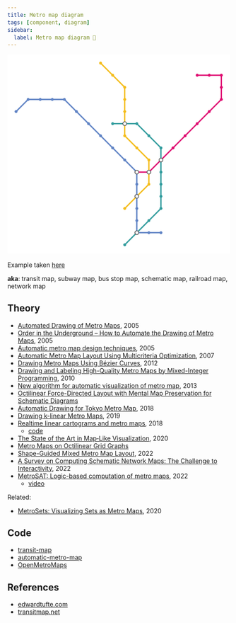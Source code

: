 ```yaml
---
title: Metro map diagram
tags: [component, diagram]
sidebar:
  label: Metro map diagram 🚷
---
```


![Lisboa subway map](./metro-map-diagram/lisboa.output.svg)

Example taken [here](https://github.com/juliuste/transit-map/)

**aka**: transit map, subway map, bus stop map, schematic map, railroad map, network map

## Theory

- [Automated Drawing of Metro Maps](https://i11www.iti.kit.edu/extra/publications/n-admm-05da.pdf), 2005
- [Order in the Underground – How to Automate the Drawing of Metro Maps](https://www1.pub.informatik.uni-wuerzburg.de/pub/wolff/slides/nw-mipdh-06-slides.pdf), 2005
- [Automatic metro map design techniques](https://icaci.org/files/documents/ICC_proceedings/ICC2005/htm/pdf/oral/TEMA3/Session%205/JONATHAN%20M.%20STOTT.pdf), 2005
- [Automatic Metro Map Layout Using Multicriteria Optimization](https://core.ac.uk/download/pdf/10635852.pdf), 2007
- [Drawing Metro Maps Using Bézier Curves](https://link.springer.com/chapter/10.1007/978-3-642-36763-2_41), 2012
- [Drawing and Labeling High-Quality Metro Maps by Mixed-Integer Programming](https://www1.pub.informatik.uni-wuerzburg.de/pub/wolff/pub/nw-dlhqm-10.pdf), 2010
- [New algorithm for automatic visualization of metro map](https://ijcsi.org/papers/IJCSI-10-4-2-225-229.pdf), 2013
- [Octilinear Force-Directed Layout with Mental Map Preservation for Schematic Diagrams](https://core.ac.uk/download/pdf/20523942.pdf)
- [Automatic Drawing for Tokyo Metro Map](https://conference.imp.fu-berlin.de/eurocg18/download/paper_62.pdf), 2018
- [Drawing k-linear Metro Maps](https://www.ac.tuwien.ac.at/files/pub/smw19-paper-6.pdf), 2019
- [Realtime linear cartograms and metro maps](https://github.com/tcvdijk/papers/blob/master/conference/sigspatial18_realtime_linear_cartograms.pdf), 2018
  - [code](https://github.com/tcvdijk/fast-linear-carto)
- [The State of the Art in Map‐Like Visualization](https://www.researchgate.net/publication/343051883_The_State_of_the_Art_in_Map-Like_Visualization), 2020
- [Metro Maps on Octilinear Grid Graphs](https://www.researchgate.net/publication/343051484_Metro_Maps_on_Octilinear_Grid_Graphs)
- [Shape-Guided Mixed Metro Map Layout](https://arxiv.org/pdf/2208.14261.pdf), 2022
- [A Survey on Computing Schematic Network Maps: The Challenge to Interactivity](https://arxiv.org/pdf/2208.07301.pdf), 2022
- [MetroSAT: Logic-based computation of metro maps](https://www.ruhr-uni-bochum.de/schematicmapping/papers/smw-fuchs-nickel-noellenburg.pdf), 2022
  - [video](https://www.youtube.com/watch?v=2pKooKSgc-Q)

Related:

- [MetroSets: Visualizing Sets as Metro Maps](https://arxiv.org/abs/2008.09367), 2020

## Code

- [transit-map](https://github.com/juliuste/transit-map)
- [automatic-metro-map](https://github.com/gipong/automatic-metro-map)
- [OpenMetroMaps](https://github.com/OpenMetroMaps/OpenMetroMaps)

## References

- [edwardtufte.com](https://www.edwardtufte.com/bboard/q-and-a-fetch-msg?msg_id=00005W)
- [transitmap.net](https://transitmap.net/)
